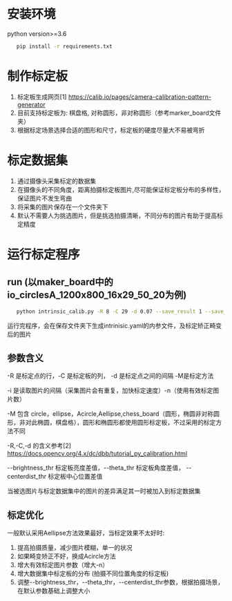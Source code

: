 # 安装环境
python version>=3.6
```bash
   pip install -r requirements.txt
```

# 制作标定板
1. 标定板生成网页[1] https://calib.io/pages/camera-calibration-pattern-generator
2. 目前支持标定板为: 棋盘格, 对称圆形，非对称圆形（参考marker_board文件夹）
3. 根据标定场景选择合适的图形和尺寸，标定板的硬度尽量大不易被弯折

# 标定数据集
1. 通过摄像头采集标定的数据集
2. 在摄像头的不同角度，距离拍摄标定板图片,尽可能保证标定板分布的多样性，保证图片不发生弯曲
3. 将采集的图片保存在一个文件夹下
4. 默认不需要人为挑选图片，但是挑选拍摄清晰，不同分布的图片有助于提高标定精度

# 运行标定程序
## run (以maker_board中的io_circlesA_1200x800_16x29_50_20为例)
```bash
   python intrinsic_calib.py -R 8 -C 29 -d 0.07 --save_result 1 --save_folder "your save path" --calib_folder "your sample path" -M "Aellipse" -i 2 -n 10
```
   运行完程序，会在保存文件夹下生成intrinisic.yaml的内参文件，及标定矫正畸变后的图片
   
## 参数含义
   -R 是标定点的行，-C 是标定板的列， -d 是标定点之间的间隔 -M是标定方法 
   
   -i 是读取图片的间隔（采集图片会有重复，加快标定速度）-n（使用有效标定图片数）
   
   -M 包含 circle，ellipse，Acircle,Aellipse,chess_board（圆形，椭圆非对称圆形，非对此椭圆，棋盘格），圆形和椭圆形都使用圆形标定板，不过采用的标定方法不同
   
   -R,-C,-d 的含义参考[2] https://docs.opencv.org/4.x/dc/dbb/tutorial_py_calibration.html
   
   --brightness_thr 标定板亮度差值，--theta_thr 标定板角度差值， --centerdist_thr 标定板中心位置差值
   
   当被选图片与标定数据集中的图片的差异满足其一时被加入到标定数据集
 
## 标定优化
   一般默认采用Aellipse方法效果最好，当标定效果不太好时:
   1. 提高拍摄质量，减少图片模糊，单一的状况
   2. 如果畸变矫正不好，换成Acircle方法 
   3. 增大有效标定图片参数（增大-n）
   4. 增大数据集中标定板的分布 (拍摄不同位置角度的标定板)
   5. 调整--brightness_thr，--theta_thr，--centerdist_thr参数，根据拍摄场景，在默认参数基础上调整大小
